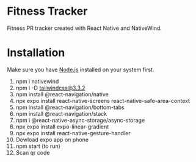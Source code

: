 # Fitness Tracker

Fitness PR tracker created with React Native and NativeWind.

# Installation

Make sure you have [Node.js](https://nodejs.org/en) installed on your system first.

1. npm i nativewind
2. npm i -D tailwindcss@3.3.2
3. npm install @react-navigation/native
4. npx expo install react-native-screens react-native-safe-area-context
5. npm install @react-navigation/bottom-tabs
6. npm install @react-navigation/stack
7. npm i @react-native-async-storage/async-storage
8. npx expo install expo-linear-gradient
9. npx expo install react-native-gesture-handler
10. Dowload expo app on phone
11. npm start (to run)
12. Scan qr code
